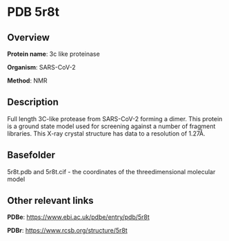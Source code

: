# PDB 5r8t

## Overview

**Protein name**: 3c like proteinase

**Organism**: SARS-CoV-2

**Method**: NMR

## Description

Full length 3C-like protease from SARS-CoV-2 forming a dimer. This protein is a ground state model used for screening against a number of fragment libraries. This X-ray crystal structure has data to a resolution of 1.27Å.

## Basefolder

5r8t.pdb and 5r8t.cif - the coordinates of the threedimensional molecular model



## Other relevant links 
**PDBe**:  https://www.ebi.ac.uk/pdbe/entry/pdb/5r8t
 
**PDBr**: https://www.rcsb.org/structure/5r8t 
